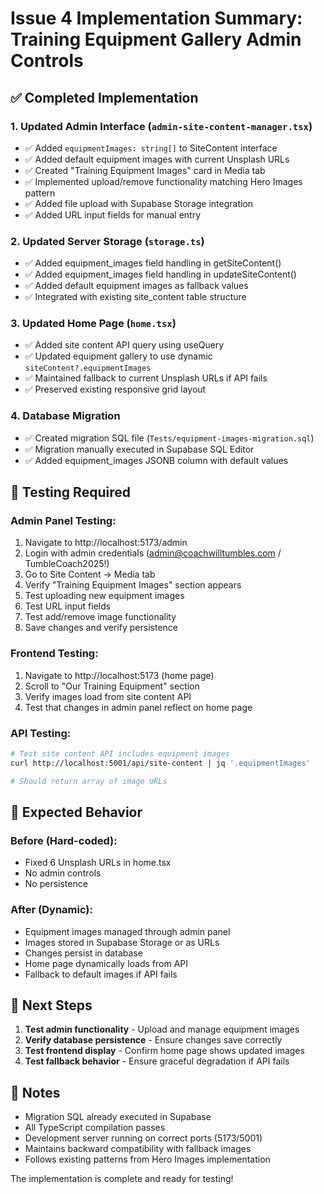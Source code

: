# Issue 4 Implementation Summary: Training Equipment Gallery Admin Controls

## ✅ Completed Implementation

### 1. **Updated Admin Interface (`admin-site-content-manager.tsx`)**
- ✅ Added `equipmentImages: string[]` to SiteContent interface
- ✅ Added default equipment images with current Unsplash URLs  
- ✅ Created "Training Equipment Images" card in Media tab
- ✅ Implemented upload/remove functionality matching Hero Images pattern
- ✅ Added file upload with Supabase Storage integration
- ✅ Added URL input fields for manual entry

### 2. **Updated Server Storage (`storage.ts`)**
- ✅ Added equipment_images field handling in getSiteContent()
- ✅ Added equipment_images field handling in updateSiteContent()  
- ✅ Added default equipment images as fallback values
- ✅ Integrated with existing site_content table structure

### 3. **Updated Home Page (`home.tsx`)**
- ✅ Added site content API query using useQuery
- ✅ Updated equipment gallery to use dynamic `siteContent?.equipmentImages`
- ✅ Maintained fallback to current Unsplash URLs if API fails
- ✅ Preserved existing responsive grid layout

### 4. **Database Migration**
- ✅ Created migration SQL file (`Tests/equipment-images-migration.sql`)
- ✅ Migration manually executed in Supabase SQL Editor
- ✅ Added equipment_images JSONB column with default values

## 🧪 Testing Required

### Admin Panel Testing:
1. Navigate to http://localhost:5173/admin
2. Login with admin credentials (admin@coachwilltumbles.com / TumbleCoach2025!)
3. Go to Site Content → Media tab
4. Verify "Training Equipment Images" section appears
5. Test uploading new equipment images
6. Test URL input fields
7. Test add/remove image functionality
8. Save changes and verify persistence

### Frontend Testing:
1. Navigate to http://localhost:5173 (home page)
2. Scroll to "Our Training Equipment" section
3. Verify images load from site content API
4. Test that changes in admin panel reflect on home page

### API Testing:
```bash
# Test site content API includes equipment images
curl http://localhost:5001/api/site-content | jq '.equipmentImages'

# Should return array of image URLs
```

## 🎯 Expected Behavior

### Before (Hard-coded):
- Fixed 6 Unsplash URLs in home.tsx
- No admin controls
- No persistence

### After (Dynamic):
- Equipment images managed through admin panel
- Images stored in Supabase Storage or as URLs
- Changes persist in database
- Home page dynamically loads from API
- Fallback to default images if API fails

## 🔧 Next Steps

1. **Test admin functionality** - Upload and manage equipment images
2. **Verify database persistence** - Ensure changes save correctly
3. **Test frontend display** - Confirm home page shows updated images
4. **Test fallback behavior** - Ensure graceful degradation if API fails

## 📝 Notes

- Migration SQL already executed in Supabase
- All TypeScript compilation passes
- Development server running on correct ports (5173/5001)
- Maintains backward compatibility with fallback images
- Follows existing patterns from Hero Images implementation

The implementation is complete and ready for testing!
